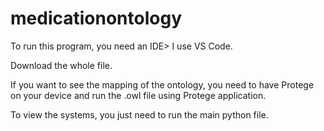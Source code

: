 # medicationontology
To run this program, you need an IDE> I use VS Code. 

Download the whole file. 

If you want to see the mapping of the ontology, you need to have Protege on your device and run the .owl file using Protege application. 

To view the systems, you just need to run the main python file. 
